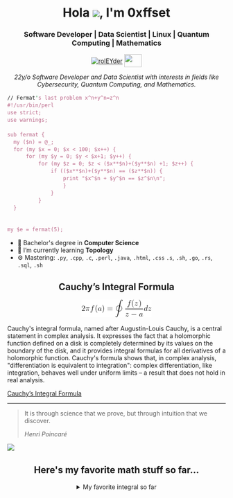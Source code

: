 

<h1 align="center"> Hola <img src="https://raw.githubusercontent.com/RolEYder/RolEYder/master/Hello!.gif" width="30px">, I'm 0xffset</h1>
<p align="center">
<h3 align="center">Software Developer | Data Scientist | Linux | Quantum Computing | Mathematics</h3>
</p>
<p align="center">
<a href="https://www.linkedin.com/in/rogger-garc%C3%ADa-d%C3%ADaz-5100a41b1/" target="blank"><img align="center" src="https://cdn.jsdelivr.net/npm/simple-icons@3.0.1/icons/linkedin.svg" alt="rolEYder" height="30" width="40" /></a>
	<a href = "mailto: roggergarciadiaz@gmail.com"><img align="center" src="https://simpleicons.org/icons/gmail.svg" height="30" width="40" /></a>
</p>
<p align="center">
  <em>
  22y/o Software Developer and Data Scientist with interests in fields like Cybersecurity, Quantum Computing, and Mathematics.
  </em> 
  <br>
</p>





  ```perl
// Fermat's last problem x^n+y^n=z^n
#!/usr/bin/perl
use strict;
use warnings;

sub fermat {
	my ($n) = @_;
	for (my $x = 0; $x < 100; $x++) {
		for (my $y = 0; $y < $x+1; $y++) {
			for (my $z = 0; $z < ($x**$n)+($y**$n) +1; $z++) {
				if (($x**$n)+($y**$n) == ($z**$n)) {
					print "$x^$n + $y^$n == $z^$n\n";		
					}
				}
			} 
	}


my $e = fermat(5);


```
- 🔭 Bachelor's degree in **Computer Science**
- 🌱 I’m currently learning **Topology** 
- ⚙️ Mastering: `.py`, `.cpp`, `.c`, `.perl`, `.java`, `.html`, `.css`  `.s`, `.sh`, `.go`, `.rs`, `.sql`, `.sh`

<h2 align="center">Cauchy’s Integral Formula</h2>
<p align="center"><img src="./images/equation1.gif"/></p>
<p>Cauchy's integral formula, 
        named after Augustin-Louis Cauchy, is a central statement in complex analysis. 
        It expresses the fact that a holomorphic function defined on a disk is completely 
        determined by its values on the boundary of the disk, and it provides integral 
        formulas for all derivatives of a holomorphic function. Cauchy's formula shows that, 
        in complex analysis, "differentiation is equivalent to integration": complex differentiation, like integration,
         behaves well under uniform limits – a result that does not hold in real analysis. </p>
<a href="https://en.wikipedia.org/wiki/Cauchy%27s_integral_formula">Cauchy’s Integral Formula</a>



------------
> It is through science that we prove, but through intuition that we discover.
>
> *Henri Poincaré*

<a align="center"><img src="https://github.com/RolEYder/RolEYder/actions/workflows/main.yaml/badge.svg" /></p>


## Here's my favorite math stuff so far...

<details>
  <summary>My favorite integral so far</summary>
  <ol>
    <li>
     <img src="./images/myfavoriteintegralsofar.jpg">
    </li>
  </ol>
</details>